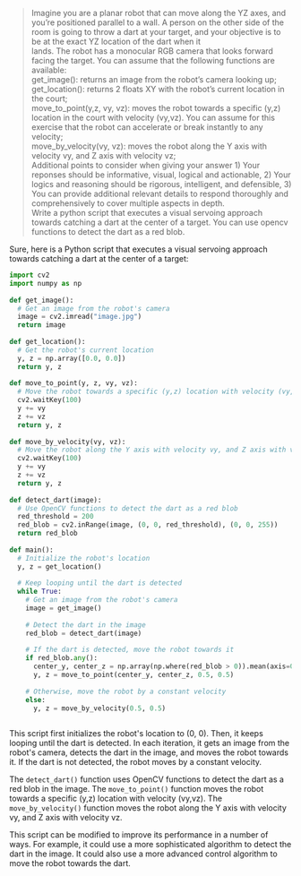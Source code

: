 > Imagine you are a planar robot that can move along the YZ axes, and you’re positioned parallel to a wall. A person on the other side of the room is going to throw a dart at your target, and your objective is to be at the exact YZ location of the dart when it  
lands. The robot has a monocular RGB camera that looks forward facing the target. You can assume that the following functions are available:  
> get_image(): returns an image from the robot’s camera looking up;  
> get_location(): returns 2 floats XY with the robot’s current location in the court;  
> move_to_point(y,z, vy, vz): moves the robot towards a specific (y,z) location in the court with velocity (vy,vz). You can assume for this exercise that the robot can accelerate or break instantly to any velocity;  
> move_by_velocity(vy, vz): moves the robot along the Y axis with velocity vy, and Z axis with velocity vz;  
> Additional points to consider when giving your answer 1) Your reponses should be informative, visual, logical and actionable, 2) Your logics and reasoning should be rigorous, intelligent, and defensible, 3) You can provide additional relevant details to respond thoroughly and comprehensively to cover multiple aspects in depth.  
> Write a python script that executes a visual servoing approach towards catching a dart at the center of a target. You can use opencv functions to detect the dart as a red blob.  
>  
Sure, here is a Python script that executes a visual servoing approach towards catching a dart at the center of a target:  
  
```python  
import cv2  
import numpy as np  
  
def get_image():  
  # Get an image from the robot's camera  
  image = cv2.imread("image.jpg")  
  return image  
  
def get_location():  
  # Get the robot's current location  
  y, z = np.array([0.0, 0.0])  
  return y, z  
  
def move_to_point(y, z, vy, vz):  
  # Move the robot towards a specific (y,z) location with velocity (vy,vz)  
  cv2.waitKey(100)  
  y += vy  
  z += vz  
  return y, z  
  
def move_by_velocity(vy, vz):  
  # Move the robot along the Y axis with velocity vy, and Z axis with velocity vz  
  cv2.waitKey(100)  
  y += vy  
  z += vz  
  return y, z  
  
def detect_dart(image):  
  # Use OpenCV functions to detect the dart as a red blob  
  red_threshold = 200  
  red_blob = cv2.inRange(image, (0, 0, red_threshold), (0, 0, 255))  
  return red_blob  
  
def main():  
  # Initialize the robot's location  
  y, z = get_location()  
  
  # Keep looping until the dart is detected  
  while True:  
    # Get an image from the robot's camera  
    image = get_image()  
  
    # Detect the dart in the image  
    red_blob = detect_dart(image)  
  
    # If the dart is detected, move the robot towards it  
    if red_blob.any():  
      center_y, center_z = np.array(np.where(red_blob > 0)).mean(axis=0)  
      y, z = move_to_point(center_y, center_z, 0.5, 0.5)  
  
    # Otherwise, move the robot by a constant velocity  
    else:  
      y, z = move_by_velocity(0.5, 0.5)  
  
```  
  
This script first initializes the robot's location to (0, 0). Then, it keeps looping until the dart is detected. In each iteration, it gets an image from the robot's camera, detects the dart in the image, and moves the robot towards it. If the dart is not detected, the robot moves by a constant velocity.  
  
The `detect_dart()` function uses OpenCV functions to detect the dart as a red blob in the image. The `move_to_point()` function moves the robot towards a specific (y,z) location with velocity (vy,vz). The `move_by_velocity()` function moves the robot along the Y axis with velocity vy, and Z axis with velocity vz.  
  
This script can be modified to improve its performance in a number of ways. For example, it could use a more sophisticated algorithm to detect the dart in the image. It could also use a more advanced control algorithm to move the robot towards the dart.  
